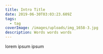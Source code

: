 ```yaml
---
title: Intro Title
date: 2019-06-30T03:03:23.609Z
tags:
  - tag
coverImage: /images/uploads/img_1658-3.jpg
description: Words words words
---
```

lorem ipsum ipsum
